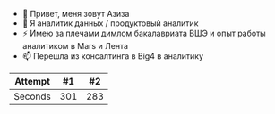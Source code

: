 - 👋 Привет, меня зовут Азиза
- 👀 Я аналитик данных / продуктовый аналитик
- ⚡ Имею за плечами димлом бакалавриата ВШЭ и опыт работы аналитиком в Mars и Лента
- 📫 Перешла из консалтинга в Big4 в аналитику

| Attempt | #1    | #2    |
| :---:   | :---: | :---: |
| Seconds | 301   | 283   |

